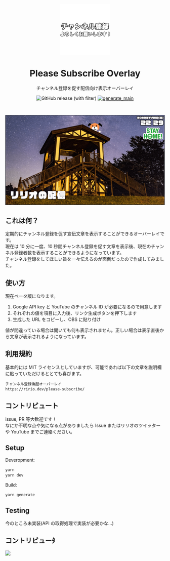<p align="center">
  <a href="https://github.com/ririo08/please-subscribe" target="_blank" rel="noopener noreferrer">
    <img width="160" height="160" src="./public/img/logo.png" alt="Please Subscribe logo">
  </a>
</p>

<h1 align="center">Please Subscribe Overlay</h1>

<p align="center">
チャンネル登録を促す配信向け表示オーバーレイ
</p>

<p align="center">
  <img alt="GitHub release (with filter)" src="https://img.shields.io/github/v/release/ririo08/please-subscribe">
  <a href="https://github.com/ririo08/please-subscribe/actions/workflows/ci_main.yml">
    <img src="https://github.com/ririo08/please-subscribe/actions/workflows/ci_main.yml/badge.svg" alt="generate_main">
  </a>
</p>

<br />

<p align="center">
  <a href="https://github.com/ririo08/please-subscribe" target="_blank" rel="noopener noreferrer" >
    <img src="./public/img/screenshot.gif" alt="screenshots" width="600" height="auto">
  </a>
</p>

## これは何？

定期的にチャンネル登録を促す宣伝文章を表示することができるオーバーレイです。  
現在は 10 分に一度、10 秒間チャンネル登録を促す文章を表示後、現在のチャンネル登録者数を表示することができるようになっています。  
チャンネル登録をしてほしい旨を一々伝えるのが面倒だったので作成してみました。

## 使い方

現在ベータ版になります。

1. Google API key と YouTube のチャンネル ID が必要になるので用意します
1. それぞれの値を項目に入力後、リンク生成ボタンを押下します
1. 生成した URL をコピーし、OBS に貼り付け

値が間違っている場合は開いても何も表示されません。正しい場合は表示直後から文章が表示されるようになっています。

## 利用規約

基本的には MIT ライセンスとしていますが、可能であれば以下の文章を説明欄に貼っていただけるととても喜びます。

```
チャンネル登録喚起オーバーレイ
https://ririo.dev/please-subscribe/
```

## コントリビュート

issue, PR 等大歓迎です！  
なにか不明な点や気になる点がありましたら Issue またはリリオのツイッターや YouTube までご連絡ください。

## Setup

Deveropment:

```cmd
yarn
yarn dev
```

Build:

```
yarn generate
```

## Testing

今のところ未実装(API の取得処理で実装が必要かな…)

## コントリビューﾀ

<a href="https://github.com/ririo08/please-subscribe/graphs/contributors">
  <img src="https://contrib.rocks/image?repo=ririo08/please-subscribe" />
</a>
